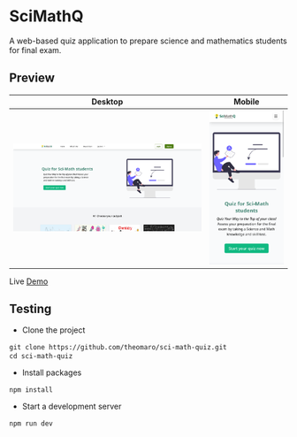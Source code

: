 # SciMathQ

A web-based quiz application to prepare science and mathematics students for final exam.

## Preview

|          Desktop           |          Mobile           |
| :------------------------: | :-----------------------: |
| ![](./desktop-preview.png) | ![](./mobile-preview.png) |

Live [Demo](https://sci-math-quiz.vercel.app/)

## Testing

- Clone the project

```npm
git clone https://github.com/theomaro/sci-math-quiz.git
cd sci-math-quiz
```

- Install packages

```npm
npm install
```

- Start a development server

```npm
npm run dev
```
